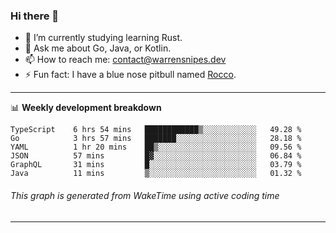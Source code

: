 ### Hi there 👋

- 🌱 I’m currently studying learning Rust.
- 💬 Ask me about Go, Java, or Kotlin.
- 📫 How to reach me: contact@warrensnipes.dev
- ⚡ Fun fact: I have a blue nose pitbull named [Rocco](https://i.imgur.com/iLsSCKu.jpg).

-------

📊 **Weekly development breakdown**
<!--START_SECTION:waka-->

```text
TypeScript    6 hrs 54 mins   ████████████▒░░░░░░░░░░░░   49.28 %
Go            3 hrs 57 mins   ███████░░░░░░░░░░░░░░░░░░   28.18 %
YAML          1 hr 20 mins    ██▒░░░░░░░░░░░░░░░░░░░░░░   09.56 %
JSON          57 mins         █▓░░░░░░░░░░░░░░░░░░░░░░░   06.84 %
GraphQL       31 mins         █░░░░░░░░░░░░░░░░░░░░░░░░   03.79 %
Java          11 mins         ▒░░░░░░░░░░░░░░░░░░░░░░░░   01.32 %
```

<!--END_SECTION:waka-->
###### *This graph is generated from WakeTime using active coding time*
-------
